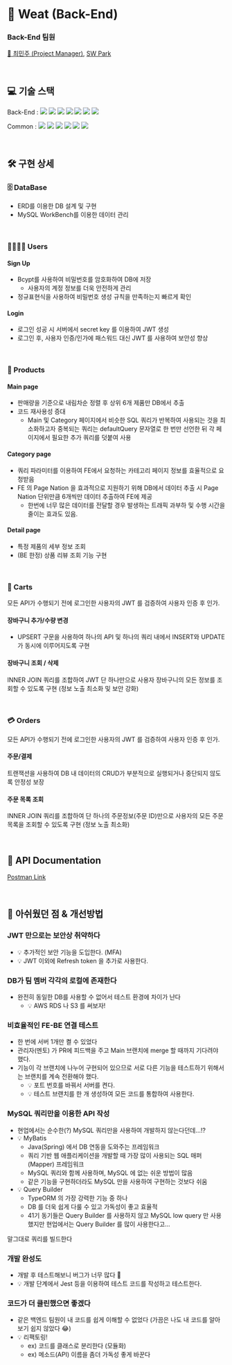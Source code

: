 # 🥩 Weat (Back-End)
### Back-End 팀원

[👑 최민주 (Project Manager)](https://github.com/Judy-Choi), [SW Park](https://github.com/Jetkick)

<br>

## 💻 기술 스택

Back-End : 
<img src="https://img.shields.io/badge/Node.js-339933?style=flat&amp;logo=Node.js&amp;logoColor=white">
<img src="https://img.shields.io/badge/Nodemon-76D04B?style=flat&amp;logo=Nodemon&amp;logoColor=white">
<img src="https://img.shields.io/badge/Express-000000?style=flat&amp;logo=Express&amp;logoColor=white">
<img src="https://img.shields.io/badge/MySQL-4479A1?style=flat&amp;logo=MySQL&amp;logoColor=white">
<img src="https://img.shields.io/badge/JWT-CC6699?style=flat&amp;logo=JSON&amp;logoColor=white">
<img src="https://img.shields.io/badge/Dbmate-009DC7?style=flat&amp;logo=Bcrypt&amp;logoColor=white">
<img src="https://img.shields.io/badge/Bcrypt-CA424?style=flat&amp;logo=Bcrypt&amp;logoColor=white">

Common : 
<img src="https://img.shields.io/badge/Git-F05032?style=flat&amp;logo=Git&amp;logoColor=white">
<img src="https://img.shields.io/badge/GitHub-181717?style=flat&amp;logo=GitHub&amp;logoColor=white">
<img src="https://img.shields.io/badge/Prettier-F7B93E?style=flat&amp;logo=prettier&amp;logoColor=white">
<img src="https://img.shields.io/badge/RestfulAPI-F7533E?style=flat&amp;logo=RestfulAPII&amp;logoColor=white">
<img src="https://img.shields.io/badge/VSCode-007ACC?style=flat&amp;logo=Visual Studio Code&amp;logoColor=white">
<img src="https://img.shields.io/badge/Postman-FF6C37?style=flat&amp;logo=Postman Code&amp;logoColor=white">

<br>

## 🛠️ 구현 상세
### 🗄️ DataBase
- ERD를 이용한 DB 설계 및 구현
- MySQL WorkBench를 이용한 데이터 관리

<br>

### 👨‍👩‍👧‍👦 Users
#### Sign Up
- Bcypt를 사용하여 비밀번호를 암호화하여 DB에 저장
  - 사용자의 계정 정보를 더욱 안전하게 관리
- 정규표현식을 사용하여 비밀번호 생성 규칙을 만족하는지 빠르게 확인

#### Login
- 로그인 성공 시 서버에서 secret key 를 이용하여 JWT 생성
- 로그인 후, 사용자 인증/인가에 패스워드 대신 JWT 를 사용하여 보안성 향상

<br>

### 🍖 Products
#### Main page
- 판매량을 기준으로 내림차순 정렬 후 상위 6개 제품만 DB에서 추출
- 코드 재사용성 증대
  - Main 및 Category 페이지에서 비슷한 SQL 쿼리가 반복하여 사용되는 것을 최소화하고자 중복되는 쿼리는 defaultQuery 문자열로 한 번만 선언한 뒤 각 페이지에서 필요한 추가 쿼리를 덧붙여 사용

#### Category page
- 쿼리 파라미터를 이용하여 FE에서 요청하는 카테고리 페이지 정보를 효율적으로 요청받음
- FE 의 Page Nation 을 효과적으로 지원하기 위해 DB에서 데이터 추출 시 Page Nation 단위만큼 6개씩만 데이터 추출하여 FE에 제공
  - 한번에 너무 많은 데이터를 전달할 경우 발생하는 트래픽 과부하 및 수행 시간을 줄이는 효과도 있음.

#### Detail page
- 특정 제품의 세부 정보 조회
- (BE 한정) 상품 리뷰 조회 기능 구현

<br>

### 🛒 Carts
모든 API가 수행되기 전에 로그인한 사용자의 JWT 를 검증하여 사용자 인증 후 인가.

#### 장바구니 추가/수량 변경
- UPSERT 구문을 사용하여 하나의 API 및 하나의 쿼리 내에서 INSERT와 UPDATE가 동시에 이루어지도록 구현

#### 장바구니 조회 / 삭제
INNER JOIN 쿼리를 조합하여 JWT 단 하나만으로 사용자 장바구니의 모든 정보를 조회할 수 있도록 구현 (정보 노출 최소화 및 보안 강화)

<br>

### 💳 Orders
모든 API가 수행되기 전에 로그인한 사용자의 JWT 를 검증하여 사용자 인증 후 인가.

#### 주문/결제
트랜잭션을 사용하여 DB 내 데이터의 CRUD가 부분적으로 실행되거나 중단되지 않도록 안정성 보장
#### 주문 목록 조회
INNER JOIN 쿼리를 조합하여 단 하나의 주문정보(주문 ID)만으로 사용자의 모든 주문목록을 조회할 수 있도록 구현 (정보 노출 최소화)

<br>

## 📑 API Documentation
[Postman Link](https://documenter.getpostman.com/view/24998473/2s8Z76x9km)

<br>

## 🤔 아쉬웠던 점 & 개선방법
### JWT 만으로는 보안상 취약하다
- 💡 추가적인 보안 기능을 도입한다. (MFA)
- 💡 JWT 이외에 Refresh token 을 추가로 사용한다.

### DB가 팀 멤버 각각의 로컬에 존재한다
- 완전히 동일한 DB를 사용할 수 없어서 테스트 환경에 차이가 난다
  - 💡 AWS RDS 나 S3 를 써보자!

### 비효율적인 FE-BE 연결 테스트
- 한 번에 서버 1개만 켤 수 있었다
- 관리자(멘토) 가 PR에 피드백을 주고 Main 브랜치에 merge 할 때까지 기다려야 했다.
- 기능이 각 브랜치에 나누어 구현되어 있으므로 서로 다른 기능을 테스트하기 위해서는 브랜치를 계속 전환해야 했다.
  - 💡 포트 번호를 바꿔서 서버를 켠다.
  - 💡 테스트 브랜치를 한 개 생성하여 모든 코드를 통합하여 사용한다.

### MySQL 쿼리만을 이용한 API 작성  
- 현업에서는 순수한(?) MySQL 쿼리만을 사용하여 개발하지 않는다던데...!?
- 💡 MyBatis
  - Java(Spring) 에서 DB 연동을 도와주는 프레임워크
  - 쿼리 기반 웹 애플리케이션을 개발할 때 가장 많이 사용되는 SQL 매퍼(Mapper) 프레임워크
  - MySQL 쿼리와 함께 사용하며, MySQL 에 없는 쉬운 방법이 많음
  - 같은 기능을 구현하더라도 MySQL 만을 사용하여 구현하는 것보다 쉬움
- 💡 Query Builder
  - TypeORM 의 가장 강력한 기능 중 하나
  - DB 를 더욱 쉽게 다룰 수 있고 가독성이 좋고 효율적
  - 41기 동기들은 Query Builder 를 사용하지 않고 MySQL low query 만 사용했지만 현업에서는 Query Builder 를 많이 사용한다고...

말그대로 쿼리를 빌드한다

### 개발 완성도
- 개발 후 테스트해보니 버그가 너무 많다 🐞
- 💡 개발 단계에서 Jest 등을 이용하여 테스트 코드를 작성하고 테스트한다.

### 코드가 더 클린했으면 좋겠다
- 같은 백엔드 팀원이 내 코드를 쉽게 이해할 수 없었다 (가끔은 나도 내 코드를 알아보기 쉽지 않았다 😂)
- 💡 리팩토링!
  - ex) 코드를 클래스로 분리한다 (모듈화)
  - ex) 메소드(API) 이름을 좀더 가독성 좋게 바꾼다
